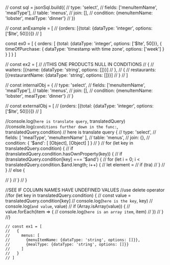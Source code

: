 // const sql = jsonSql.build({
// type: 'select',
// fields: ['menuItemName', 'mealType'],
// table: 'menus',
// join: [],
// condition: {menuItemName: 'lobster', mealType: 'dinner'}
// })

// const anExample = [
// {orders: [{total: {dataType: 'integer', options: ['$lte', 50]}}]}
// ]

const ex0 = [
{
orders: [
{total: {dataType: 'integer', options: ['$lte', 50]}},
{
timeOfPurchase: {
dataType: 'timestamp with time zone',
options: ['week']
}
}
]
}
]

// const ex2 = [
// //THIS ONE PRODUCTS NULL IN CONDITIONS
// {
// waiters: [{name: {dataType: 'string', options: []}}]
// },
// {
// restaurants: [{restaurantName: {dataType: 'string', options: []}}]
// }
// ]

// const internalObj = {
// type: 'select',
// fields: ['menuItemName', 'mealType'],
// table: 'menus',
// join: [],
// condition: {menuItemName: 'lobster', mealType: 'dinner'}
// }

// const externalObj = [
// {orders: [{total: {dataType: 'integer', options: ['$lte', 50]}}]}
// ]

//console.log(`here is translate query`, translatedQuery)
//console.log(`conditions further down in the func:`, translatedQuery.condition)
// here is translate query {
// type: 'select',
// fields: [ 'mealType', 'menuItemName' ],
// table: 'menus',
// join: {},
// condition: { '$and': [ [Object], [Object] ] }
// }
// for (let key in translatedQuery.condition) {
// if (translatedQuery.condition.hasOwnProperty(key)) {
// if (translatedQuery.condition[key] === '$and') {
// for (let i = 0; i < translatedQuery.condition.\$and.length; i++) {
// let element =
// if (tra)
// }
// }
// else {

// }
// }
// }

//SEE IF COLUMN NAMES HAVE UNDEFINED VALUES
//use delete operator
//for (let key in translatedQuery.condition) {
// const value = translatedQuery.condition[key]
// console.log(`here is the key`, key)
// console.log(`and value`, value)
// if (Array.isArray(value)) {
// value.forEach(item => {
// console.log(`here is an array item`, item)
// })
// }
//}

    // const ex1 = [
    //   {
    //     menus: [
    //       {menuItemName: {dataType: 'string', options: []}},
    //       {mealType: {dataType: 'string', options: []}}
    //     ]
    //   }
    // ]
